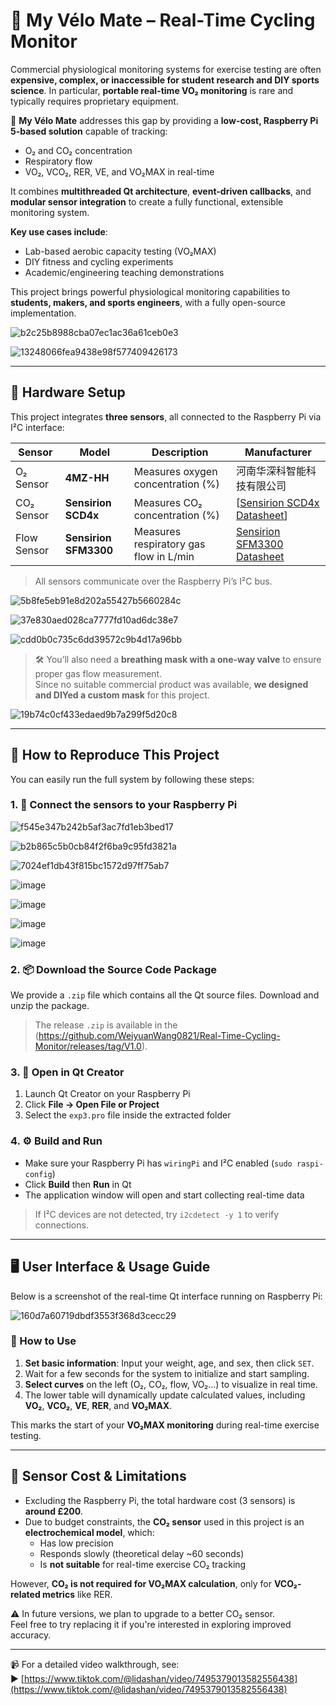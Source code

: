 # 🚴 My Vélo Mate – Real-Time Cycling Monitor

Commercial physiological monitoring systems for exercise testing are often **expensive, complex, or inaccessible for student research and DIY sports science**. In particular, **portable real-time VO₂ monitoring** is rare and typically requires proprietary equipment.

🧠 **My Vélo Mate** addresses this gap by providing a **low-cost, Raspberry Pi 5-based solution** capable of tracking:
- O₂ and CO₂ concentration
- Respiratory flow
- VO₂, VCO₂, RER, VE, and VO₂MAX in real-time

It combines **multithreaded Qt architecture**, **event-driven callbacks**, and **modular sensor integration** to create a fully functional, extensible monitoring system.


**Key use cases include**:
- Lab-based aerobic capacity testing (VO₂MAX)
- DIY fitness and cycling experiments
- Academic/engineering teaching demonstrations

This project brings powerful physiological monitoring capabilities to **students, makers, and sports engineers**, with a fully open-source implementation.

![b2c25b8988cba07ec1ac36a61ceb0e3](https://github.com/user-attachments/assets/2457a850-d32a-4dd5-8b57-11033a4bb3f3)

![13248066fea9438e98f577409426173](https://github.com/user-attachments/assets/6e222c5f-bf83-4a59-8609-6934fb53f88c)

---

## 🧰 Hardware Setup

This project integrates **three sensors**, all connected to the Raspberry Pi via I²C interface:

| Sensor        | Model       | Description                                  | Manufacturer             |
|---------------|-------------|----------------------------------------------|--------------------------|
| O₂ Sensor     | **4MZ-HH**  | Measures oxygen concentration (%)         | 河南华深科智能科技有限公司  |
| CO₂ Sensor    | **Sensirion SCD4x** | Measures CO₂ concentration (%)| [[Sensirion SCD4x Datasheet](https://developer.sensirion.com/product-support/scd4x-co2-sensor)] |
| Flow Sensor   | **Sensirion SFM3300** | Measures respiratory gas flow in L/min     | [Sensirion SFM3300 Datasheet](https://sensirion.com/products/catalog/SFM3300-D)

> All sensors communicate over the Raspberry Pi’s I²C bus.

![5b8fe5eb91e8d202a55427b5660284c](https://github.com/user-attachments/assets/b1719a74-0406-4e49-b141-fbcf20c1b90c)

![37e830aed028ca7777fd10ad6dc38e7](https://github.com/user-attachments/assets/47ac5727-3773-4751-96b7-ded011ab91fc)

![cdd0b0c735c6dd39572c9b4d17a96bb](https://github.com/user-attachments/assets/c604281f-e51d-450f-a17e-a634e1ebed66)

> 🛠️ You’ll also need a **breathing mask with a one-way valve** to ensure proper gas flow measurement.  
> Since no suitable commercial product was available, **we designed and DIYed a custom mask** for this project.

![19b74c0cf433edaed9b7a299f5d20c8](https://github.com/user-attachments/assets/f57d0050-803b-434a-b251-3356e0b03ef4)


---

## 🚀 How to Reproduce This Project

You can easily run the full system by following these steps:

### 1. 🔌 Connect the sensors to your Raspberry Pi

![f545e347b242b5af3ac7fd1eb3bed17](https://github.com/user-attachments/assets/bc9e7403-7c98-409d-ae2a-43eb425400ee)


![b2b865c5b0cb84f2f6ba9c95fd3821a](https://github.com/user-attachments/assets/105d34fb-e505-444b-90ad-63f752851888)


![7024ef1db43f815bc1572d97ff75ab7](https://github.com/user-attachments/assets/0a5f9689-8ec7-4097-8189-d29543ad513f)


![image](https://github.com/user-attachments/assets/37526979-d9c2-42e2-b298-4c2354369a79)


![image](https://github.com/user-attachments/assets/83194ab2-2e28-49d3-b6ee-054669ce7fed)


![image](https://github.com/user-attachments/assets/a81637e7-9d2b-40fc-8b31-a9b5824e2108)


![image](https://github.com/user-attachments/assets/bf269b42-eb53-4ea3-88a6-65cb734ee47a)



### 2. 📦 Download the Source Code Package

We provide a `.zip` file which contains all the Qt source files. Download and unzip the package.

> The release `.zip` is available in the (https://github.com/WeiyuanWang0821/Real-Time-Cycling-Monitor/releases/tag/V1.0).

### 3. 🧱 Open in Qt Creator

1. Launch Qt Creator on your Raspberry Pi
2. Click **File → Open File or Project**
3. Select the `exp3.pro` file inside the extracted folder

### 4. ⚙️ Build and Run

- Make sure your Raspberry Pi has `wiringPi` and I²C enabled (`sudo raspi-config`)
- Click **Build** then **Run** in Qt
- The application window will open and start collecting real-time data

> If I²C devices are not detected, try `i2cdetect -y 1` to verify connections.

---

## 🖥️ User Interface & Usage Guide

Below is a screenshot of the real-time Qt interface running on Raspberry Pi:

![160d7a60719dbdf3553f368d3cecc29](https://github.com/user-attachments/assets/8d671009-a8da-4e40-9ab3-937bc7b98b62)


### 👣 How to Use

1. **Set basic information**: Input your weight, age, and sex, then click `SET`.
2. Wait for a few seconds for the system to initialize and start sampling.
3. **Select curves** on the left (O₂, CO₂, flow, VO₂...) to visualize in real time.
4. The lower table will dynamically update calculated values, including **VO₂**, **VCO₂**, **VE**, **RER**, and **VO₂MAX**.

This marks the start of your **VO₂MAX monitoring** during real-time exercise testing.

---

## 💸 Sensor Cost & Limitations

- Excluding the Raspberry Pi, the total hardware cost (3 sensors) is **around £200**.
- Due to budget constraints, the **CO₂ sensor** used in this project is an **electrochemical model**, which:
  - Has low precision
  - Responds slowly (theoretical delay ~60 seconds)
  - Is **not suitable** for real-time exercise CO₂ tracking

However, **CO₂ is not required for VO₂MAX calculation**, only for **VCO₂-related metrics** like RER.

⚠️ In future versions, we plan to upgrade to a better CO₂ sensor.  
Feel free to try replacing it if you're interested in exploring improved accuracy.

---

📹 For a detailed video walkthrough, see:  
▶️ [https://www.tiktok.com/@lidashan/video/7495379013582556438](https://www.tiktok.com/@lidashan/video/7495379013582556438)

